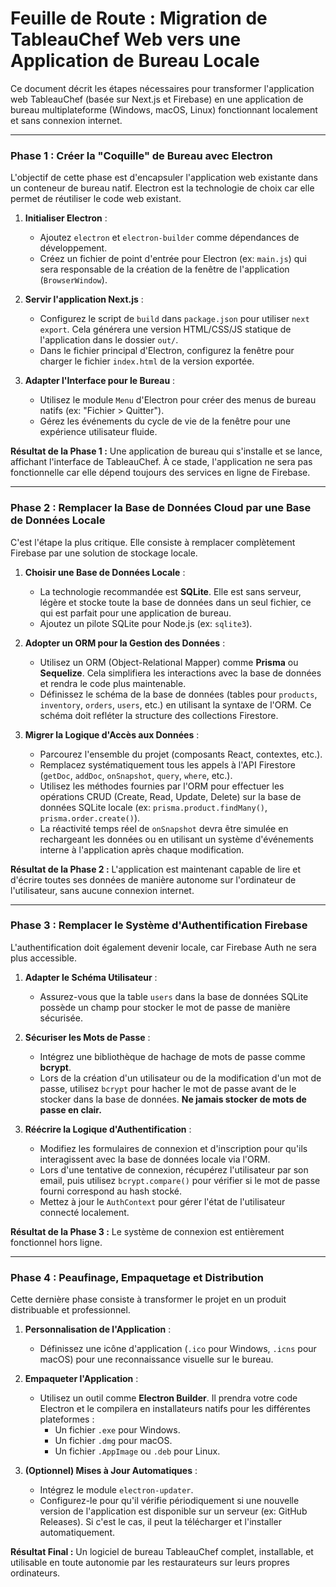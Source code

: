 # Feuille de Route : Migration de TableauChef Web vers une Application de Bureau Locale

Ce document décrit les étapes nécessaires pour transformer l'application web TableauChef (basée sur Next.js et Firebase) en une application de bureau multiplateforme (Windows, macOS, Linux) fonctionnant localement et sans connexion internet.

---

### Phase 1 : Créer la "Coquille" de Bureau avec Electron

L'objectif de cette phase est d'encapsuler l'application web existante dans un conteneur de bureau natif. Electron est la technologie de choix car elle permet de réutiliser le code web existant.

1.  **Initialiser Electron** :
    *   Ajoutez `electron` et `electron-builder` comme dépendances de développement.
    *   Créez un fichier de point d'entrée pour Electron (ex: `main.js`) qui sera responsable de la création de la fenêtre de l'application (`BrowserWindow`).

2.  **Servir l'application Next.js** :
    *   Configurez le script de `build` dans `package.json` pour utiliser `next export`. Cela générera une version HTML/CSS/JS statique de l'application dans le dossier `out/`.
    *   Dans le fichier principal d'Electron, configurez la fenêtre pour charger le fichier `index.html` de la version exportée.

3.  **Adapter l'Interface pour le Bureau** :
    *   Utilisez le module `Menu` d'Electron pour créer des menus de bureau natifs (ex: "Fichier > Quitter").
    *   Gérez les événements du cycle de vie de la fenêtre pour une expérience utilisateur fluide.

**Résultat de la Phase 1 :** Une application de bureau qui s'installe et se lance, affichant l'interface de TableauChef. À ce stade, l'application ne sera pas fonctionnelle car elle dépend toujours des services en ligne de Firebase.

---

### Phase 2 : Remplacer la Base de Données Cloud par une Base de Données Locale

C'est l'étape la plus critique. Elle consiste à remplacer complètement Firebase par une solution de stockage locale.

1.  **Choisir une Base de Données Locale** :
    *   La technologie recommandée est **SQLite**. Elle est sans serveur, légère et stocke toute la base de données dans un seul fichier, ce qui est parfait pour une application de bureau.
    *   Ajoutez un pilote SQLite pour Node.js (ex: `sqlite3`).

2.  **Adopter un ORM pour la Gestion des Données** :
    *   Utilisez un ORM (Object-Relational Mapper) comme **Prisma** ou **Sequelize**. Cela simplifiera les interactions avec la base de données et rendra le code plus maintenable.
    *   Définissez le schéma de la base de données (tables pour `products`, `inventory`, `orders`, `users`, etc.) en utilisant la syntaxe de l'ORM. Ce schéma doit refléter la structure des collections Firestore.

3.  **Migrer la Logique d'Accès aux Données** :
    *   Parcourez l'ensemble du projet (composants React, contextes, etc.).
    *   Remplacez systématiquement tous les appels à l'API Firestore (`getDoc`, `addDoc`, `onSnapshot`, `query`, `where`, etc.).
    *   Utilisez les méthodes fournies par l'ORM pour effectuer les opérations CRUD (Create, Read, Update, Delete) sur la base de données SQLite locale (ex: `prisma.product.findMany()`, `prisma.order.create()`).
    *   La réactivité temps réel de `onSnapshot` devra être simulée en rechargeant les données ou en utilisant un système d'événements interne à l'application après chaque modification.

**Résultat de la Phase 2 :** L'application est maintenant capable de lire et d'écrire toutes ses données de manière autonome sur l'ordinateur de l'utilisateur, sans aucune connexion internet.

---

### Phase 3 : Remplacer le Système d'Authentification Firebase

L'authentification doit également devenir locale, car Firebase Auth ne sera plus accessible.

1.  **Adapter le Schéma Utilisateur** :
    *   Assurez-vous que la table `users` dans la base de données SQLite possède un champ pour stocker le mot de passe de manière sécurisée.

2.  **Sécuriser les Mots de Passe** :
    *   Intégrez une bibliothèque de hachage de mots de passe comme **bcrypt**.
    *   Lors de la création d'un utilisateur ou de la modification d'un mot de passe, utilisez `bcrypt` pour hacher le mot de passe avant de le stocker dans la base de données. **Ne jamais stocker de mots de passe en clair.**

3.  **Réécrire la Logique d'Authentification** :
    *   Modifiez les formulaires de connexion et d'inscription pour qu'ils interagissent avec la base de données locale via l'ORM.
    *   Lors d'une tentative de connexion, récupérez l'utilisateur par son email, puis utilisez `bcrypt.compare()` pour vérifier si le mot de passe fourni correspond au hash stocké.
    *   Mettez à jour le `AuthContext` pour gérer l'état de l'utilisateur connecté localement.

**Résultat de la Phase 3 :** Le système de connexion est entièrement fonctionnel hors ligne.

---

### Phase 4 : Peaufinage, Empaquetage et Distribution

Cette dernière phase consiste à transformer le projet en un produit distribuable et professionnel.

1.  **Personnalisation de l'Application** :
    *   Définissez une icône d'application (`.ico` pour Windows, `.icns` pour macOS) pour une reconnaissance visuelle sur le bureau.

2.  **Empaqueter l'Application** :
    *   Utilisez un outil comme **Electron Builder**. Il prendra votre code Electron et le compilera en installateurs natifs pour les différentes plateformes :
        *   Un fichier `.exe` pour Windows.
        *   Un fichier `.dmg` pour macOS.
        *   Un fichier `.AppImage` ou `.deb` pour Linux.

3.  **(Optionnel) Mises à Jour Automatiques** :
    *   Intégrez le module `electron-updater`.
    *   Configurez-le pour qu'il vérifie périodiquement si une nouvelle version de l'application est disponible sur un serveur (ex: GitHub Releases). Si c'est le cas, il peut la télécharger et l'installer automatiquement.

**Résultat Final :** Un logiciel de bureau TableauChef complet, installable, et utilisable en toute autonomie par les restaurateurs sur leurs propres ordinateurs.
